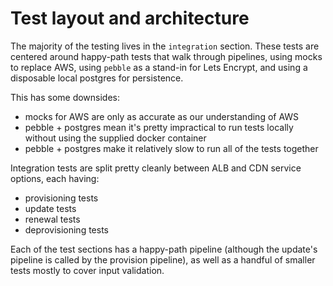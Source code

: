 # Test layout and architecture

The majority of the testing lives in the `integration` section. These tests are centered around
happy-path tests that walk through pipelines, using mocks to replace AWS, using `pebble` as
a stand-in for Lets Encrypt, and using a disposable local postgres for persistence.

This has some downsides:
- mocks for AWS are only as accurate as our understanding of AWS
- pebble + postgres mean it's pretty impractical to run tests locally without using the supplied docker container
- pebble + postgres make it relatively slow to run all of the tests together

Integration tests are split pretty cleanly between ALB and CDN service options, each having:
- provisioning tests
- update tests
- renewal tests
- deprovisioning tests

Each of the test sections has a happy-path pipeline (although the update's pipeline is called by
the provision pipeline), as well as a handful of smaller tests mostly to cover input validation.
